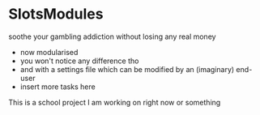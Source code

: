 # SlotsModules
 
soothe your gambling addiction without losing any real money
- now modularised
 - you won't notice any difference tho
- and with a settings file which can be modified by an (imaginary) end-user
- insert more tasks here

This is a school project I am working on right now or something
